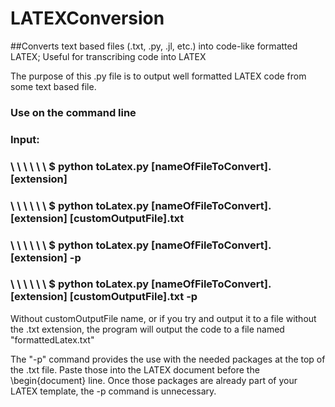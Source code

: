 # LATEXConversion
##Converts text based files (.txt, .py, .jl, etc.) into code-like formatted LATEX; Useful for transcribing code into LATEX

The purpose of this .py file is to output well formatted LATEX code from some text based file.


### Use on the command line
### Input:
### \ \ \ \ \ \ $ python toLatex.py [nameOfFileToConvert].[extension]
### \ \ \ \ \ \ $ python toLatex.py [nameOfFileToConvert].[extension] [customOutputFile].txt
### \ \ \ \ \ \ $ python toLatex.py [nameOfFileToConvert].[extension] -p
### \ \ \ \ \ \ $ python toLatex.py [nameOfFileToConvert].[extension] [customOutputFile].txt -p

Without customOutputFile name, or if you try and output it to a file without the .txt extension,
the program will output the code to a file named "formattedLatex.txt"

The "-p" command provides the use with the needed packages at the top of the .txt file. Paste
those into the LATEX document before the \begin{document} line. Once those packages are already
part of your LATEX template, the -p command is unnecessary.
